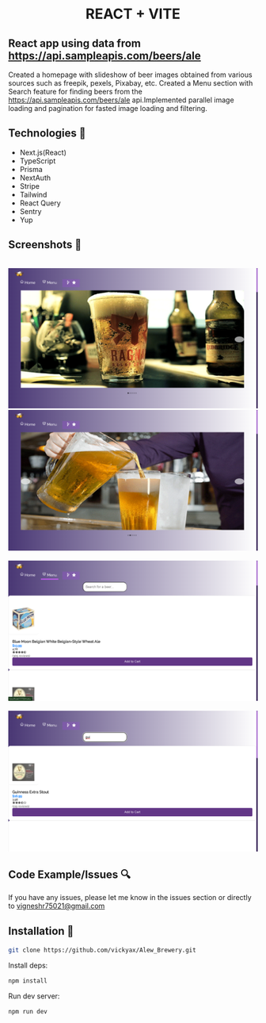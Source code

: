 <h1 align="center">

<br>

<br>

<br>

REACT + VITE
## React app using data from https://api.sampleapis.com/beers/ale

Created a homepage with slideshow of beer images obtained from various sources such as
freepik, pexels, Pixabay, etc.
Created a Menu section with Search feature for finding beers from the https://api.sampleapis.com/beers/ale
api.Implemented parallel image loading and pagination for fasted image loading and filtering.
</h1>

## Technologies 🔧

- Next.js(React)
- TypeScript
- Prisma
- NextAuth
- Stripe
- Tailwind
- React Query
- Sentry
- Yup

## Screenshots 📸

<br>

<img src="src/assets/image1.png" width="100%" />

<br>

<img src="src/assets/image2.png" width="100%" />

<br>
<br>

<img src="src/assets/image3.png" width="100%" />

<br>
<br>

<img src="src/assets/image4.png" width="100%" />

<br>

## Code Example/Issues 🔍

If you have any issues, please let me know in the issues section or directly to vigneshr75021@gmail.com

## Installation 💾

```bash
git clone https://github.com/vickyax/Alew_Brewery.git
```


Install deps:

```bash
npm install
```

Run dev server:

```bash
npm run dev
```
